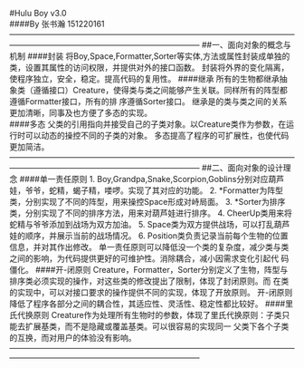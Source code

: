#Hulu Boy v3.0   
####By 张书瀚 151220161  
————————————————————————————————————————————————————————————
##一、面向对象的概念与机制
####封装
    将Boy,Space,Formatter,Sorter等实体,方法或属性封装成单独的类，设置其属性的访问权限，并提供对外的接口函数。
    封装将外界的变化隔离，使程序独立，安全，稳定。提高代码的复用性。
####继承
    所有的生物都继承抽象类（遵循接口）Creature，使得类与类之间能够产生关联。同样所有的阵型都遵循Formatter接口，所有的排
    序遵循Sorter接口。
    继承是的类与类之间的关系更加清晰，同事及也方便了多态的实现。       
####多态
    父类的引用指向并接受自己的子类对象。以Creature类作为参数，在运行时可以动态的操控不同的子类的对象。
    多态提高了程序的可扩展性，也使代码更加简洁。
————————————————————————————————————————————————————————————
##二、面向对象的设计理念
####单一责任原则
    1. Boy,Grandpa,Snake,Scorpion,Goblins分别对应葫芦娃，爷爷，蛇精，蝎子精，喽啰。实现了其对应的功能。
    2. *Formatter为阵型类，分别实现了不同的阵型，用来操控Space形成对峙局面。
    3. *Sorter为排序类，分别实现了不同的排序方法，用来对葫芦娃进行排序。
    4. CheerUp类用来将蛇精与爷爷添加到战场为双方加油。
    5. Space类为双方提供战场，可以打乱葫芦娃的顺序，并展示当前的战场情况。
    6. Position类负责记录当前每个生物的位置信息，并对其作出修改。
    单一责任原则可以降低没一个类的复杂度，减少类与类之间的影响，为代码提供更好的可维护性。消除耦合，减小因需求变化引起代
    码僵化。
####开-闭原则
    Creature，Formatter，Sorter分别定义了生物，阵型与排序类必须实现的操作，对这些类的修改提出了限制，体现了封闭原则。而
    在类的实现中，可以对接口要求的操作提供不同的实现，体现了开放原则。
    开-闭原则降低了程序各部分之间的耦合性，其适应性、灵活性、稳定性都比较好。
####里氏代换原则
    Creature作为处理所有生物时的参数，体现了里氏代换原则：子类只能去扩展基类，而不是隐藏或覆盖基类。可以很容易的实现同一
    父类下各个子类的互换，而对用户的体验没有影响。
————————————————————————————————————————————————————————————
        


